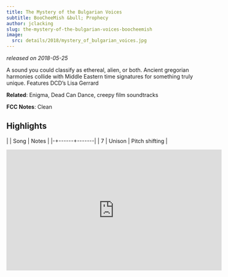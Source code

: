 ```yaml
---
title: The Mystery of the Bulgarian Voices
subtitle: BooCheeMish &bull; Prophecy
author: jclacking
slug: the-mystery-of-the-bulgarian-voices-boocheemish
image:
  src: details/2018/mystery_of_bulgarian_voices.jpg
---
```

_released on 2018-05-25_

A sound you could classify as ethereal, alien, or both. Ancient gregorian harmonies collide with Middle Eastern time signatures for something truly unique. Features DCD’s Lisa Gerrard

**Related**: Enigma, Dead Can Dance, creepy film soundtracks

<!--more-->

**FCC Notes**: Clean

## Highlights

| | Song | Notes |
|-+------+-------|
| 7 | Unison | Pitch shifting |

<div class="tlo-detail-video"><iframe width="560" height="315" src="https://www.youtube.com/embed/Rc8QRI6lXb8" frameborder="0" allow="autoplay; encrypted-media" allowfullscreen></iframe></div>
